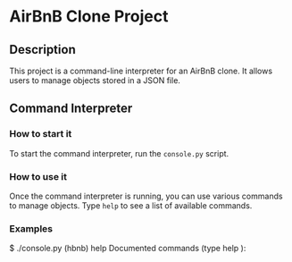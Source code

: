 # AirBnB Clone Project

## Description
This project is a command-line interpreter for an AirBnB clone. It allows users to manage objects stored in a JSON file.

## Command Interpreter
### How to start it
To start the command interpreter, run the `console.py` script.

### How to use it
Once the command interpreter is running, you can use various commands to manage objects. Type `help` to see a list of available commands.

### Examples
$ ./console.py
(hbnb) help
Documented commands (type help <topic>):
